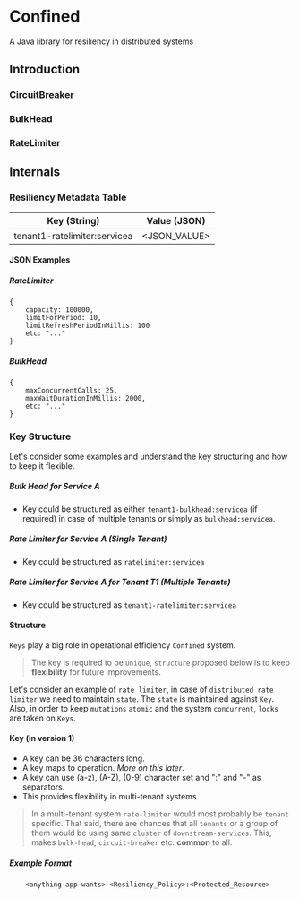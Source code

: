 # Confined
A Java library for resiliency in distributed systems

## Introduction

### CircuitBreaker

### BulkHead

### RateLimiter


## Internals


### Resiliency Metadata Table

| Key (String) | Value (JSON) |
|:------------:|:------------:|
| tenant1-ratelimiter:servicea | <JSON_VALUE> |

#### JSON Examples

##### RateLimiter

```
{
    capacity: 100000,
    limitForPeriod: 10,
    limitRefreshPeriodInMillis: 100
    etc: "..."
}
```

##### BulkHead

```
{
    maxConcurrentCalls: 25,
    maxWaitDurationInMillis: 2000,
    etc: "..."
}
```

### Key Structure
Let's consider some examples and understand the key structuring and how to keep it flexible.

##### Bulk Head for Service A
- Key could be structured as either `tenant1-bulkhead:servicea` (if required) in case of multiple tenants or simply as `bulkhead:servicea`.

##### Rate Limiter for Service A (Single Tenant)
- Key could be structured as `ratelimiter:servicea`

##### Rate Limiter for Service A for Tenant T1 (Multiple Tenants)
- Key could be structured as `tenant1-ratelimiter:servicea`


#### Structure 
`Keys` play a big role in operational efficiency `Confined` system.

> The key is required to be `Unique`, `structure` proposed below is to keep **flexibility** for future improvements.

Let's consider an example of `rate limiter`, in case of `distributed rate limiter` we need to maintain `state`. The `state` is maintained against `Key`. Also, in order to keep `mutations` `atomic` and the system `concurrent`, `locks` are taken on `Keys`. 

#### Key (in version 1)
- A key can be 36 characters long.
- A key maps to operation. *More on this later*.
- A key can use (a-z), (A-Z), (0-9) character set and ":" and "-" as separators.
- This provides flexibility in multi-tenant systems.

> In a multi-tenant system `rate-limiter` would most probably be `tenant` specific. That said, there are chances that all `tenants` or a group of them would be using same `cluster` of `downstream-services`. This, makes `bulk-head`, `circuit-breaker` etc. **common** to all.

##### Example Format

```
    <anything-app-wants>-<Resiliency_Policy>:<Protected_Resource>
```

